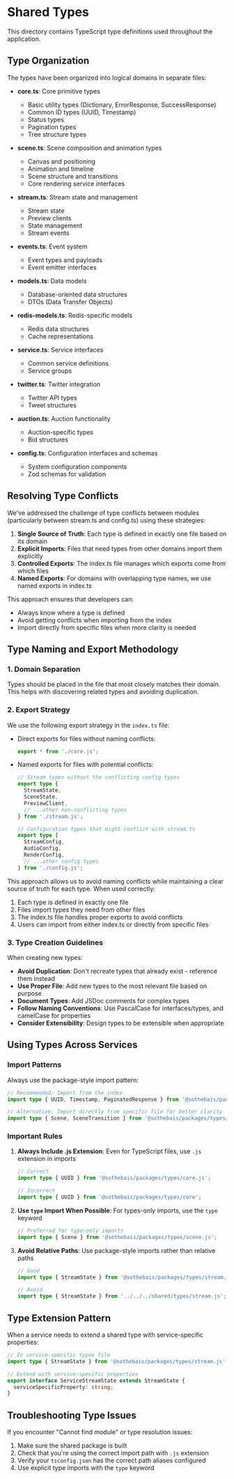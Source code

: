 # Shared Types

This directory contains TypeScript type definitions used throughout the application.

## Type Organization

The types have been organized into logical domains in separate files:

- **core.ts**: Core primitive types
  - Basic utility types (Dictionary, ErrorResponse, SuccessResponse)
  - Common ID types (UUID, Timestamp)
  - Status types
  - Pagination types
  - Tree structure types

- **scene.ts**: Scene composition and animation types
  - Canvas and positioning
  - Animation and timeline
  - Scene structure and transitions
  - Core rendering service interfaces

- **stream.ts**: Stream state and management
  - Stream state
  - Preview clients
  - State management
  - Stream events

- **events.ts**: Event system
  - Event types and payloads
  - Event emitter interfaces

- **models.ts**: Data models
  - Database-oriented data structures
  - DTOs (Data Transfer Objects)

- **redis-models.ts**: Redis-specific models
  - Redis data structures
  - Cache representations

- **service.ts**: Service interfaces
  - Common service definitions
  - Service groups

- **twitter.ts**: Twitter integration
  - Twitter API types
  - Tweet structures

- **auction.ts**: Auction functionality
  - Auction-specific types
  - Bid structures

- **config.ts**: Configuration interfaces and schemas
  - System configuration components
  - Zod schemas for validation

## Resolving Type Conflicts

We've addressed the challenge of type conflicts between modules (particularly between stream.ts and config.ts) using these strategies:

1. **Single Source of Truth**: Each type is defined in exactly one file based on its domain
2. **Explicit Imports**: Files that need types from other domains import them explicitly
3. **Controlled Exports**: The index.ts file manages which exports come from which files
4. **Named Exports**: For domains with overlapping type names, we use named exports in index.ts

This approach ensures that developers can:
- Always know where a type is defined
- Avoid getting conflicts when importing from the index
- Import directly from specific files when more clarity is needed

## Type Naming and Export Methodology

### 1. Domain Separation

Types should be placed in the file that most closely matches their domain. This helps with discovering related types and avoiding duplication.

### 2. Export Strategy

We use the following export strategy in the `index.ts` file:

- Direct exports for files without naming conflicts: 
  ```typescript
  export * from './core.js';
  ```

- Named exports for files with potential conflicts:
  ```typescript
  // Stream types without the conflicting config types
  export type {
    StreamState,
    SceneState,
    PreviewClient,
    // ...other non-conflicting types
  } from './stream.js';

  // Configuration types that might conflict with stream.ts
  export type {
    StreamConfig,
    AudioConfig,
    RenderConfig,
    // ...other config types
  } from './config.js';
  ```

This approach allows us to avoid naming conflicts while maintaining a clear source of truth for each type. When used correctly:

1. Each type is defined in exactly one file
2. Files import types they need from other files
3. The index.ts file handles proper exports to avoid conflicts
4. Users can import from either index.ts or directly from specific files

### 3. Type Creation Guidelines

When creating new types:

- **Avoid Duplication**: Don't recreate types that already exist - reference them instead
- **Use Proper File**: Add new types to the most relevant file based on purpose
- **Document Types**: Add JSDoc comments for complex types
- **Follow Naming Conventions**: Use PascalCase for interfaces/types, and camelCase for properties
- **Consider Extensibility**: Design types to be extensible when appropriate

## Using Types Across Services

### Import Patterns

Always use the package-style import pattern:

```typescript
// Recommended: Import from the index
import type { UUID, Timestamp, PaginatedResponse } from '@sothebais/packages/types/index.js';

// Alternative: Import directly from specific file for better clarity
import type { Scene, SceneTransition } from '@sothebais/packages/types/scene.js';
```

### Important Rules

1. **Always Include .js Extension**: Even for TypeScript files, use `.js` extension in imports
   ```typescript
   // Correct
   import type { UUID } from '@sothebais/packages/types/core.js';
   
   // Incorrect
   import type { UUID } from '@sothebais/packages/types/core';
   ```

2. **Use `type` Import When Possible**: For types-only imports, use the `type` keyword
   ```typescript
   // Preferred for type-only imports
   import type { Scene } from '@sothebais/packages/types/scene.js';
   ```

3. **Avoid Relative Paths**: Use package-style imports rather than relative paths
   ```typescript
   // Good
   import type { StreamState } from '@sothebais/packages/types/stream.js';
   
   // Avoid
   import type { StreamState } from '../../../shared/types/stream.js';
   ```

## Type Extension Pattern

When a service needs to extend a shared type with service-specific properties:

```typescript
// In service-specific types file
import type { StreamState } from '@sothebais/packages/types/stream.js';

// Extend with service-specific properties
export interface ServiceStreamState extends StreamState {
  serviceSpecificProperty: string;
}
```

## Troubleshooting Type Issues

If you encounter "Cannot find module" or type resolution issues:

1. Make sure the shared package is built
2. Check that you're using the correct import path with `.js` extension
3. Verify your `tsconfig.json` has the correct path aliases configured
4. Use explicit type imports with the `type` keyword 